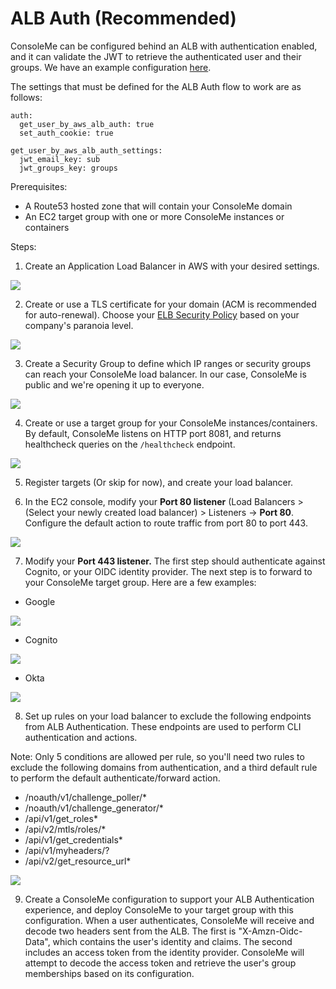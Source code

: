# ALB Auth \(Recommended\)

ConsoleMe can be configured behind an ALB with authentication enabled, and it can validate the JWT to retrieve the authenticated user and their groups. We have an example configuration [here](https://github.com/Netflix/consoleme/blob/master/example_config/example_config_alb_auth.yaml).

The settings that must be defined for the ALB Auth flow to work are as follows:

```text
auth:
  get_user_by_aws_alb_auth: true
  set_auth_cookie: true

get_user_by_aws_alb_auth_settings:
  jwt_email_key: sub
  jwt_groups_key: groups
```

Prerequisites:

* A Route53 hosted zone that will contain your ConsoleMe domain
* An EC2 target group with one or more ConsoleMe instances or containers

Steps:

1. Create an Application Load Balancer in AWS with your desired settings. 

![](../../.gitbook/assets/image%20%2828%29.png)

2. Create or use a TLS certificate for your domain \(ACM is recommended for auto-renewal\). Choose your [ELB Security Policy](https://docs.aws.amazon.com/elasticloadbalancing/latest/network/create-tls-listener.html) based on your company's paranoia level.

![](../../.gitbook/assets/image%20%2819%29.png)

3. Create a Security Group to define which IP ranges or security groups can reach your ConsoleMe load balancer. In our case, ConsoleMe is public and we're opening it up to everyone. 

![](../../.gitbook/assets/image%20%2824%29.png)

4. Create or use a target group for your ConsoleMe instances/containers. By default, ConsoleMe listens on HTTP port 8081, and returns healthcheck queries on the `/healthcheck` endpoint.

![](../../.gitbook/assets/image%20%2822%29.png)

5. Register targets \(Or skip for now\), and create your load balancer.

6. In the EC2 console, modify your **Port 80 listener** \(Load Balancers &gt; \(Select your newly created load balancer\) &gt; Listeners -&gt; **Port 80**. Configure the default action to route traffic from port 80 to port 443.

![](../../.gitbook/assets/image%20%2821%29.png)

7. Modify your **Port 443 listener.** The first step should authenticate against Cognito, or your OIDC identity provider. The next step is to forward to your ConsoleMe target group. Here are a few examples:

* Google

![](../../.gitbook/assets/image%20%2829%29.png)

* Cognito

![](../../.gitbook/assets/image%20%2820%29.png)

* Okta

![](../../.gitbook/assets/image%20%2827%29.png)

8. Set up rules on your load balancer to exclude the following endpoints from ALB Authentication. These endpoints are used to perform CLI authentication and actions. 

Note: Only 5 conditions are allowed per rule, so you'll need two rules to exclude the following domains from authentication, and a third default rule to perform the default authenticate/forward action.

* /noauth/v1/challenge\_poller/\*
* /noauth/v1/challenge\_generator/\*
* /api/v1/get\_roles\*
* /api/v2/mtls/roles/\*
* /api/v1/get\_credentials\*
* /api/v1/myheaders/?
* /api/v2/get\_resource\_url\*

![](../../.gitbook/assets/image%20%2823%29.png)

9. Create a ConsoleMe configuration to support your ALB Authentication experience, and deploy ConsoleMe to your target group with this configuration. When a user authenticates, ConsoleMe will receive and decode two headers sent from the ALB. The first is "X-Amzn-Oidc-Data", which contains the user's identity and claims. The second includes an access token from the identity provider. ConsoleMe will attempt to decode the access token and retrieve the user's group memberships based on its configuration. 

